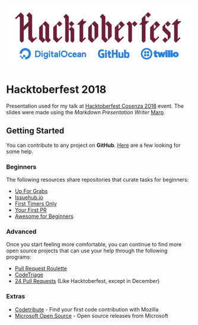 [![Hacktoberfest 2018](src/images/Hacktoberfest_2018_logo_lockup.png)](https://hacktoberfest.digitalocean.com/)

Hacktoberfest 2018
==================

Presentation used for my talk at [Hacktoberfest Cosenza 2018](https://www.meetup.com/it-IT/Google-Developer-Group-Cosenza/events/255240851) event. The slides were made using the _Markdown Presentation Writer_ [Marp](https://marp.app/).

## Getting Started
You can contribute to any project on **GitHub**. [Here](https://github.com/search?q=label:hacktoberfest+state:open+type:issue) are a few looking for some help.

### Beginners
The following resources share repositories that curate tasks for beginners:

- [Up For Grabs](https://up-for-grabs.net)
- [Issuehub.io](http://issuehub.io)
- [First Timers Only](https://www.firsttimersonly.com)
- [Your First PR](http://yourfirstpr.github.io)
- [Awesome for Beginners](https://github.com/mungell/awesome-for-beginners)

### Advanced
Once you start feeling more comfortable, you can continue to find more open source projects that can use your help through the following programs:

- [Pull Request Roulette](http://www.pullrequestroulette.com)
- [CodeTriage](https://www.codetriage.com)
- [24 Pull Requests](https://24pullrequests.com) (Like Hacktoberfest, except in December)

### Extras
- [Codetribute](https://codetribute.mozilla.org) - Find your first code contribution with Mozilla
- [Microsoft Open Source](https://opensource.microsoft.com) - Open source releases from Microsoft
